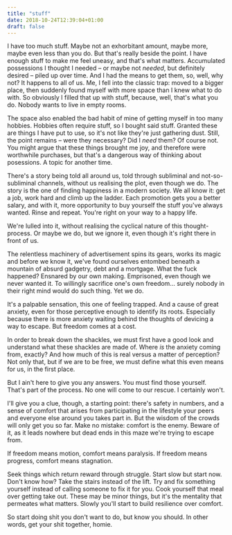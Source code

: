 ```yaml
---
title: "stuff"
date: 2018-10-24T12:39:04+01:00
draft: false
---
```


I have too much stuff. Maybe not an exhorbitant amount, maybe more, maybe even less than you do. But that's really beside the point. I have enough stuff to make me feel uneasy, and that's what matters. Accumulated possessions I thought I needed – or maybe not _needed_, but definitely desired – piled up over time. And I had the means to get them, so, well, why not? It happens to all of us. Me, I fell into the classic trap: moved to a bigger place, then suddenly found myself with more space than I knew what to do with. So obviously I filled that up with stuff, because, well, that's what you do. Nobody wants to live in empty rooms.

The space also enabled the bad habit of mine of getting myself in too many hobbies. Hobbies often require stuff, so I bought said stuff. Granted these are things I have put to use, so it's not like they're just gathering dust. Still, the point remains – were they necessary? Did I _need_ them? Of course not. You might argue that these things brought me joy, and therefore were worthwhile purchases, but that's a dangerous way of thinking about posessions. A topic for another time.

There's a story being told all around us, told through subliminal and not-so-subliminal channels, without us realising the plot, even though we do. The story is the one of finding happiness in a modern society. We all know it: get a job, work hard and climb up the ladder. Each promotion gets you a better salary, and with it, more opportunity to buy yourself the stuff you've always wanted. Rinse and repeat. You're right on your way to a happy life.

We're lulled into it, without realising the cyclical nature of this thought-process. Or maybe we do, but we ignore it, even though it's right there in front of us.

The relentless machinery of advertisement spins its gears, works its magic and before we know it, we've found ourselves entombed beneath a mountain of absurd gadgetry, debt and a mortgage. What the fuck happened? Ensnared by our own making. Emprisoned, even though we never wanted it. To willingly sacrifice one's own freedom... surely nobody in their right mind would do such thing. Yet we do.

It's a palpable sensation, this one of feeling trapped. And a cause of great anxiety, even for those perceptive enough to identify its roots. Especially because there is more anxiety waiting behind the thoughts of devicing a way to escape. But freedom comes at a cost.

In order to break down the shackles, we must first have a good look and understand what these shackles are made of. Where _is_ the anxiety coming from, exactly? And how much of this is real versus a matter of perception? Not only that, but if we are to be free, we must define what this even means for us, in the first place.

But I ain't here to give you any answers. You must find those yourself. That's part of the process. No one will come to our rescue. I certainly won't.

I'll give you a clue, though, a starting point: there's safety in numbers, and a sense of comfort that arises from participating in the lifestyle your peers and everyone else around you takes part in. But the wisdom of the crowds will only get you so far. Make no mistake: comfort is the enemy. Beware of it, as it leads nowhere but dead ends in this maze we're trying to escape from.

If freedom means motion, comfort means paralysis. If freedom means progress, comfort means stagnation.

Seek things which return reward through struggle. Start slow but start now. Don't know how? Take the stairs instead of the lift. Try and fix something yourself instead of calling someone to fix it for you. Cook yourself that meal over getting take out. These may be minor things, but it's the mentality that permeates what matters. Slowly you'll start to build resilience over comfort.

So start doing shit you don't want to do, but know you should.  In other words, get your shit together, homie.
